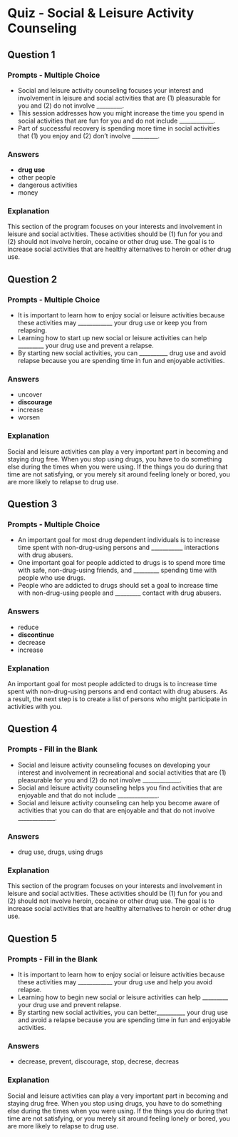 # Quiz - Social & Leisure Activity Counseling

## Question 1

### Prompts - Multiple Choice
+ Social and leisure activity counseling focuses your interest and involvement in leisure and social activities that are (1) pleasurable for you and (2) do not involve _________.
+ This session addresses how you might increase the time you spend in social activities that are fun for you and do not include ____________.
+ Part of successful recovery is spending more time in social activities that (1) you enjoy and (2) don’t involve _________.

### Answers
+ __drug use__
+ other people
+ dangerous activities
+ money

### Explanation
This section of the program focuses on your interests and involvement in leisure and social activities. These activities should be (1) fun for you and (2) should not involve heroin, cocaine or other drug use. The goal is to increase social activities that are healthy alternatives to heroin or other drug use.

## Question 2

### Prompts - Multiple Choice
+ It is important to learn how to enjoy social or leisure activities because these activities may ____________ your drug use or keep you from relapsing.
+ Learning how to start up new social or leisure activities can help _________ your drug use and prevent a relapse.
+ By starting new social activities, you can __________ drug use and avoid relapse because you are spending time in fun and enjoyable activities.

### Answers
+ uncover
+ __discourage__
+ increase
+ worsen

### Explanation
Social and leisure activities can play a very important part in becoming and staying drug free. When you stop using drugs, you have to do something else during the times when you were using. If the things you do during that time are not satisfying, or you merely sit around feeling lonely or bored, you are more likely to relapse to drug use.

## Question 3

### Prompts - Multiple Choice
+ An important goal for most drug dependent individuals is to increase time spent with non-drug-using persons and ___________ interactions with drug abusers.
+ One important goal for people addicted to drugs is to spend more time with safe, non-drug-using friends, and _________ spending time with people who use drugs.
+ People who are addicted to drugs should set a goal to increase time with non-drug-using people and _________ contact with drug abusers.

### Answers
+ reduce
+ __discontinue__
+ decrease
+ increase

### Explanation
An important goal for most people addicted to drugs is to increase time spent with non-drug-using persons and end contact with drug abusers. As a result, the next step is to create a list of persons who might participate in activities with you.

## Question 4

### Prompts - Fill in the Blank
+ Social and leisure activity counseling focuses on developing your interest and involvement in recreational and social activities that are (1) pleasurable for you and (2) do not involve _____________.
+ Social and leisure activity counseling helps you find activities that are enjoyable and that do not include ______________.
+ Social and leisure activity counseling can help you become aware of activities that you can do that are enjoyable and that do not involve _____________.

### Answers
+ drug use, drugs, using drugs

### Explanation
This section of the program focuses on your interests and involvement in leisure and social activities. These activities should be (1) fun for you and (2) should not involve heroin, cocaine or other drug use. The goal is to increase social activities that are healthy alternatives to heroin or other drug use.

## Question 5

### Prompts - Fill in the Blank
+ It is important to learn how to enjoy social or leisure activities because these activities may ____________ your drug use and help you avoid relapse.
+ Learning how to begin new social or leisure activities can help _________ your drug use and prevent relapse.
+ By starting new social activities, you can better__________ your drug use and avoid a relapse because you are spending time in fun and enjoyable activities.

### Answers
+ decrease, prevent, discourage, stop, decrese, decreas

### Explanation
Social and leisure activities can play a very important part in becoming and staying drug free. When you stop using drugs, you have to do something else during the times when you were using. If the things you do during that time are not satisfying, or you merely sit around feeling lonely or bored, you are more likely to relapse to drug use.

